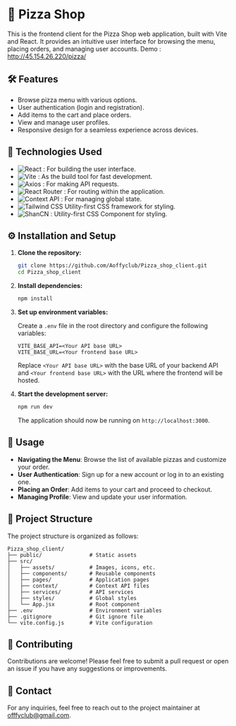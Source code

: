 
# 🍕 Pizza Shop

This is the frontend client for the Pizza Shop web application, built with Vite and React. It provides an intuitive user interface for browsing the menu, placing orders, and managing user accounts. Demo : http://45.154.26.220/pizza/

## 🛠️ Features

- Browse pizza menu with various options.
- User authentication (login and registration).
- Add items to the cart and place orders.
- View and manage user profiles.
- Responsive design for a seamless experience across devices.

## 🚀 Technologies Used

- ![React](https://img.shields.io/badge/React-20232A?style=for-the-badge&logo=react&logoColor=61DAFB) : For building the user interface.
- ![Vite](https://img.shields.io/badge/Vite-646CFF?style=for-the-badge&logo=vite&logoColor=FFD62E) : As the build tool for fast development.
- ![Axios](https://img.shields.io/badge/Axios-5A29E4?style=for-the-badge&logo=axios&logoColor=white) : For making API requests.
- ![React Router](https://img.shields.io/badge/React_Router-CA4245?style=for-the-badge&logo=react-router&logoColor=white) : For routing within the application.
- ![Context API](https://img.shields.io/badge/Context_API-007ACC?style=for-the-badge&logo=react&logoColor=white) : For managing global state.
- ![Tailwind CSS](https://img.shields.io/badge/Tailwind_CSS-06B6D4?style=for-the-badge&logo=tailwindcss&logoColor=white) Utility-first CSS framework for styling.
- ![ShanCN](https://img.shields.io/badge/shadcn%2Fui-000000?style=for-the-badge&logo=shadcnui&logoColor=white) : Utility-first CSS Component for styling.

## ⚙️ Installation and Setup

1. **Clone the repository:**

   ```bash
   git clone https://github.com/Aoffyclub/Pizza_shop_client.git
   cd Pizza_shop_client
   ```

2. **Install dependencies:**

   ```bash
   npm install
   ```

3. **Set up environment variables:**

   Create a `.env` file in the root directory and configure the following variables:

   ```plaintext
   VITE_BASE_API=<Your API base URL>
   VITE_BASE_URL=<Your frontend base URL>
   ```

   Replace `<Your API base URL>` with the base URL of your backend API and `<Your frontend base URL>` with the URL where the frontend will be hosted.

4. **Start the development server:**

   ```bash
   npm run dev
   ```

   The application should now be running on `http://localhost:3000`.

## 📝 Usage

- **Navigating the Menu**: Browse the list of available pizzas and customize your order.
- **User Authentication**: Sign up for a new account or log in to an existing one.
- **Placing an Order**: Add items to your cart and proceed to checkout.
- **Managing Profile**: View and update your user information.

## 📂 Project Structure

The project structure is organized as follows:

```
Pizza_shop_client/
├── public/               # Static assets
├── src/
│   ├── assets/           # Images, icons, etc.
│   ├── components/       # Reusable components
│   ├── pages/            # Application pages
│   ├── context/          # Context API files
│   ├── services/         # API services
│   ├── styles/           # Global styles
│   └── App.jsx           # Root component
├── .env                  # Environment variables
├── .gitignore            # Git ignore file
└── vite.config.js        # Vite configuration
```

## 🤝 Contributing

Contributions are welcome! Please feel free to submit a pull request or open an issue if you have any suggestions or improvements.


## 📧 Contact

For any inquiries, feel free to reach out to the project maintainer at [offfyclub@gmail.com](mailto:aoffyclub@gmail.com).
